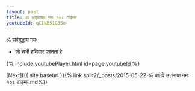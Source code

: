 ```yaml
---
layout: post
title: ॐ चतुराश्रय नमः १०८ टाइम्स
youtubeId: qCINB51G35o
---
```

 
 
 ॐ सर्वयुद्धाय नमः  
 
 -  जो सभी हथियार पहनता है 
 
  
 
  
 
 
 
 
 
 


{% include youtubePlayer.html id=page.youtubeId %}
 
[Next]({{ site.baseurl }}{% link  split2/_posts/2015-05-22-ॐ धातवे उत्तमाया नमः १०८ टाइम्स.md%})
 
